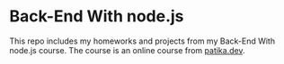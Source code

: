 # Back-End With node.js
This repo includes my homeworks and projects from my Back-End With node.js course. The course is an online course from [patika.dev](patika.dev).
